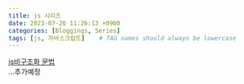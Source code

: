 ```yaml
---
title: js 시리즈
date: 2023-07-26 11:26:13 +0900
categories: [Bloggings, Series]
tags: [js, 자바스크립트]    # TAG names should always be lowercase
---
```

[js비구조화 문법](/posts/js-es6-asignment)
<br/>
...추가예정

